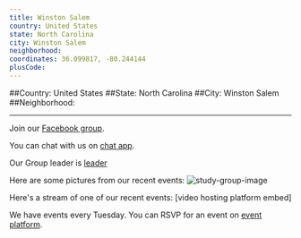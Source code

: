 ```yaml
---
title: Winston Salem
country: United States
state: North Carolina
city: Winston Salem
neighborhood: 
coordinates: 36.099817, -80.244144
plusCode:
---
```


##Country: United States
##State: North Carolina
##City: Winston Salem
##Neighborhood: 
*****
Join our [Facebook group](https://www.facebook.com/groups/Free.Code.Camp.Winston.Salem).

You can chat with us on [chat app]().

Our Group leader is [leader]()

Here are some pictures from our recent events:
![study-group-image]()

Here's a stream of one of our recent events:
[video hosting platform embed]

We have events every Tuesday. You can RSVP for an event on [event platform]().
